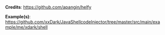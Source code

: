 **Credits**: https://github.com/apangin/helfy

**Example(s)**: https://github.com/xxDark/JavaShellcodeInjector/tree/master/src/main/example/me/xdark/shell 
